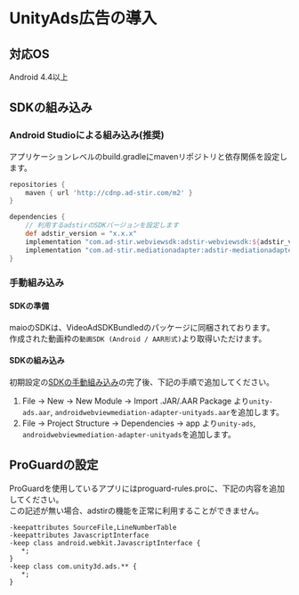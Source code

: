 # UnityAds広告の導入

## 対応OS

Android 4.4以上

## SDKの組み込み

### Android Studioによる組み込み(推奨)
アプリケーションレベルのbuild.gradleにmavenリポジトリと依存関係を設定します。

```groovy hl_lines="5 10"
repositories {
    maven { url 'http://cdnp.ad-stir.com/m2' }
}

dependencies {
    // 利用するadstirのSDKバージョンを設定します
    def adstir_version = "x.x.x" 
    implementation "com.ad-stir.webviewsdk:adstir-webviewsdk:${adstir_version}"
    implementation "com.ad-stir.mediationadapter:adstir-mediationadapter-unityads:${adstir_version}"
}
```

### 手動組み込み
#### SDKの準備
maioのSDKは、VideoAdSDKBundledのパッケージに同梱されております。  
作成された動画枠の`動画SDK (Android / AAR形式)`より取得いただけます。

#### SDKの組み込み
初期設定の[SDKの手動組み込み](../init/manual_integration.md)の完了後、下記の手順で追加してください。

1. File -> New -> New Module -> Import .JAR/.AAR Package より`unity-ads.aar`, `androidwebviewmediation-adapter-unityads.aar`を追加します。
2. File -> Project Structure -> Dependencies -> app より`unity-ads`, `androidwebviewmediation-adapter-unityads`を追加します。

## ProGuardの設定
ProGuardを使用しているアプリにはproguard-rules.proに、下記の内容を追加してください。  
この記述が無い場合、adstirの機能を正常に利用することができません。

```
-keepattributes SourceFile,LineNumberTable
-keepattributes JavascriptInterface
-keep class android.webkit.JavascriptInterface {
   *;
}
-keep class com.unity3d.ads.** {
   *;
}
```